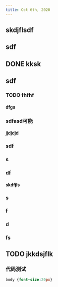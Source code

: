 ```yaml
---
title: Oct 6th, 2020
---
```


##
## skdjflsdf
## sdf
## DONE kksk
## sdf
### TODO fhfhf
#### dfgs
### sdfasd可能
#### jjdjdjd
### sdf
### s
### df
#### skdfjls
### s
### f
### d
### fs
## TODO jkkdsjflk
### 代码测试

```css
body {font-size:20px}
```
###
